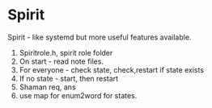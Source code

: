 # Spirit
Spirit - like systemd but more useful features available.

1. Spiritrole.h, spirit role folder
2. On start - read note files.
3. For everyone - check state, check,restart if state exists
4. If no state - start, then restart
5. Shaman req, ans
6. use map for enum2word for states.

